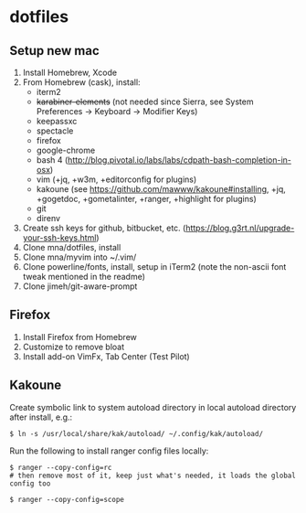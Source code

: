 # dotfiles

## Setup new mac

1. Install Homebrew, Xcode
2. From Homebrew (cask), install:
    - iterm2
    - ~~karabiner-elements~~ (not needed since Sierra, see System Preferences -> Keyboard -> Modifier Keys)
    - keepassxc
    - spectacle
    - firefox
    - google-chrome
    - bash 4 (http://blog.pivotal.io/labs/labs/cdpath-bash-completion-in-osx)
    - vim (+jq, +w3m, +editorconfig for plugins)
    - kakoune (see https://github.com/mawww/kakoune#installing, +jq, +gogetdoc, +gometalinter, +ranger, +highlight for plugins)
    - git
    - direnv
3. Create ssh keys for github, bitbucket, etc. (https://blog.g3rt.nl/upgrade-your-ssh-keys.html)
4. Clone mna/dotfiles, install
5. Clone mna/myvim into ~/.vim/
6. Clone powerline/fonts, install, setup in iTerm2 (note the non-ascii font tweak mentioned in the readme)
7. Clone jimeh/git-aware-prompt

## Firefox

1. Install Firefox from Homebrew
2. Customize to remove bloat
3. Install add-on VimFx, Tab Center (Test Pilot)

## Kakoune

Create symbolic link to system autoload directory in local autoload directory after install, e.g.:

```
$ ln -s /usr/local/share/kak/autoload/ ~/.config/kak/autoload/
```

Run the following to install ranger config files locally:

```
$ ranger --copy-config=rc
# then remove most of it, keep just what's needed, it loads the global config too

$ ranger --copy-config=scope
```

